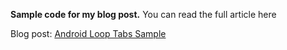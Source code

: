 **Sample code for my blog post.**
You can read the full article here

Blog post: [Android Loop Tabs Sample](https://www.hrupin.com/2016/05/android-loop-tabs-sample)
